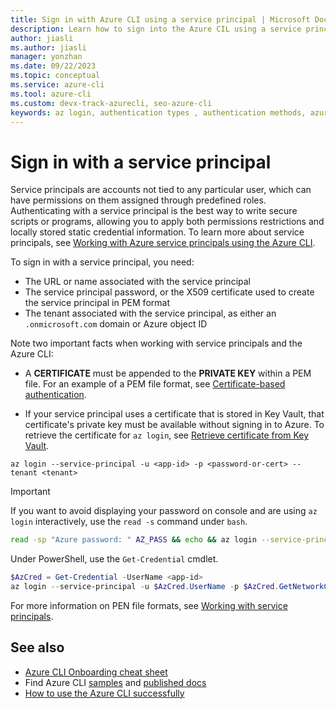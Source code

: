 ```yaml
---
title: Sign in with Azure CLI using a service principal | Microsoft Docs
description: Learn how to sign into the Azure CIL using a service principal
author: jiasli
ms.author: jiasli
manager: yonzhan
ms.date: 09/22/2023
ms.topic: conceptual
ms.service: azure-cli
ms.tool: azure-cli
ms.custom: devx-track-azurecli, seo-azure-cli
keywords: az login, authentication types , authentication methods, azure, cli login, az login powershell, cli login, sign in 
---
```


# Sign in with a service principal

Service principals are accounts not tied to any particular user, which can have permissions on them assigned through
predefined roles. Authenticating with a service principal is the best way to write secure scripts or programs,
allowing you to apply both permissions restrictions and locally stored static credential information. To learn more
about service principals, see [Working with Azure service principals using the Azure CLI](./create-an-azure-service-principal-azure-cli.md#4-sign-in-using-a-service-principal).

To sign in with a service principal, you need:

* The URL or name associated with the service principal
* The service principal password, or the X509 certificate used to create the service principal in PEM format
* The tenant associated with the service principal, as either an `.onmicrosoft.com` domain or Azure object ID

Note two important facts when working with service principals and the Azure CLI:

* A **CERTIFICATE** must be appended to the **PRIVATE KEY** within a PEM file. For an example of a PEM file format, see [Certificate-based authentication](./create-an-azure-service-principal-azure-cli.md#certificate-based-authentication).

* If your service principal uses a certificate that is stored in Key Vault, that certificate's private key must be available without signing in to Azure. To retrieve the certificate for `az login`, see [Retrieve certificate from Key Vault](./create-an-azure-service-principal-azure-cli.md#retrieve-certificate-from-key-vault).

```azurecli-interactive
az login --service-principal -u <app-id> -p <password-or-cert> --tenant <tenant>
```

> [!IMPORTANT]
> If you want to avoid displaying your password on console and are using `az login` interactively,
> use the `read -s` command under `bash`.
>
> ```bash
> read -sp "Azure password: " AZ_PASS && echo && az login --service-principal -u <app-id> -p $AZ_PASS --tenant <tenant>
> ```
>
> Under PowerShell, use the `Get-Credential` cmdlet.
>
> ```powershell
> $AzCred = Get-Credential -UserName <app-id>
> az login --service-principal -u $AzCred.UserName -p $AzCred.GetNetworkCredential().Password --tenant <tenant>
> ```

For more information on PEN file formats, see [Working with service principals](./create-an-azure-service-principal-azure-cli.md#certificate-based-authentication).

## See also

* [Azure CLI Onboarding cheat sheet](./cheat-sheet-onboarding.md)
* Find Azure CLI [samples](./samples-index.md) and [published docs](./reference-docs-index.md)
* [How to use the Azure CLI successfully](use-cli-effectively.md)
